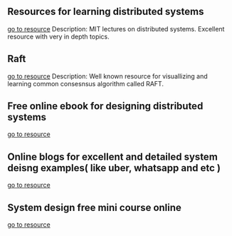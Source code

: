 ## Resources for learning distributed systems

[go to resource](https://www.youtube.com/watch?v=cQP8WApzIQQ&list=PLrw6a1wE39_tb2fErI4-WkMbsvGQk9_UB)
	Description: MIT lectures on distributed systems. Excellent resource with very in depth topics.

## Raft
[go to resource](https://raft.github.io/)
	Description: Well known resource for visuallizing and learning common consesnsus algorithm called RAFT.

## Free online ebook for designing distributed systems
[go to resource](http://book.mixu.net/distsys/single-page.html)

## Online blogs for excellent and detailed system deisng examples( like uber, whatsapp and etc )
[go to resource](http://highscalability.com/)

## System design free mini course online
[go to resource](https://www.hiredintech.com/classrooms/system-design/lesson/52)
